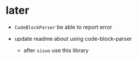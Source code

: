 # later

- `CodeBlockParser` be able to report error

- update readme about using code-block-parser
  - after `sisuo` use this library
